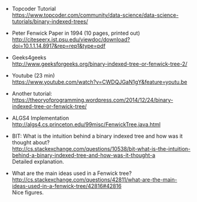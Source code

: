 
* Topcoder Tutorial
<br>https://www.topcoder.com/community/data-science/data-science-tutorials/binary-indexed-trees/

* Peter Fenwick Paper in 1994 (10 pages, printed out)
<br>http://citeseerx.ist.psu.edu/viewdoc/download?doi=10.1.1.14.8917&rep=rep1&type=pdf

* Geeks4geeks
<br>http://www.geeksforgeeks.org/binary-indexed-tree-or-fenwick-tree-2/

* Youtube (23 min)
<br>https://www.youtube.com/watch?v=CWDQJGaN1gY&feature=youtu.be

* Another tutorial:
<br>https://theoryofprogramming.wordpress.com/2014/12/24/binary-indexed-tree-or-fenwick-tree/

* ALGS4 Implementation
<br>http://algs4.cs.princeton.edu/99misc/FenwickTree.java.html

* BIT: What is the intuition behind a binary indexed tree and how was it thought about?
<br>http://cs.stackexchange.com/questions/10538/bit-what-is-the-intuition-behind-a-binary-indexed-tree-and-how-was-it-thought-a
<br>Detailed explanation.

* What are the main ideas used in a Fenwick tree?
<br>http://cs.stackexchange.com/questions/42811/what-are-the-main-ideas-used-in-a-fenwick-tree/42816#42816
<br>Nice figures.




